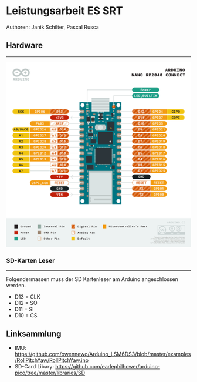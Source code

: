 # Leistungsarbeit ES SRT
Authoren: Janik Schilter, Pascal Rusca


## Hardware
---

![Pinout Arduino RP2040 Connect](/doc/pinout.png)

### SD-Karten Leser
---
Folgendermassen muss der SD Kartenleser am Arduino angeschlossen werden.

- D13 = CLK
- D12 = SO
- D11 = SI
- D10 = CS











## Linksammlung

* IMU: https://github.com/owennewo/Arduino_LSM6DS3/blob/master/examples/RollPitchYaw/RollPitchYaw.ino
* SD-Card Libary: https://github.com/earlephilhower/arduino-pico/tree/master/libraries/SD